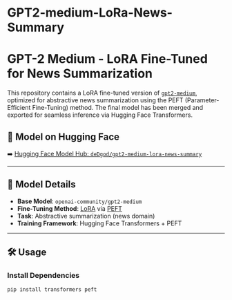 # GPT2-medium-LoRa-News-Summary

# GPT-2 Medium - LoRA Fine-Tuned for News Summarization

This repository contains a LoRA fine-tuned version of [`gpt2-medium`](https://huggingface.co/openai-community/gpt2-medium), optimized for abstractive news summarization using the PEFT (Parameter-Efficient Fine-Tuning) method. The final model has been merged and exported for seamless inference via Hugging Face Transformers.

## 🔗 Model on Hugging Face

➡️ [Hugging Face Model Hub: `deDgod/gpt2-medium-lora-news-summary`](https://huggingface.co/deDgod/gpt2-medium-lora-news-summary)

---

## 🧠 Model Details

- **Base Model**: `openai-community/gpt2-medium`
- **Fine-Tuning Method**: [LoRA](https://arxiv.org/abs/2106.09685) via [PEFT](https://github.com/huggingface/peft)
- **Task**: Abstractive summarization (news domain)
- **Training Framework**: Hugging Face Transformers + PEFT

---

## 🛠️ Usage

### Install Dependencies

```bash
pip install transformers peft
